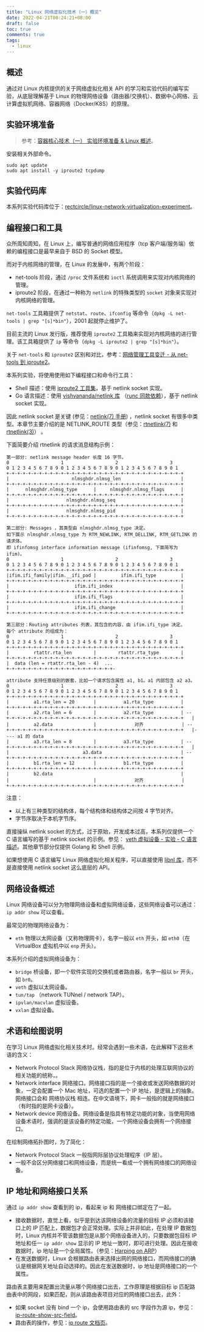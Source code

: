 ```yaml
---
title: "Linux 网络虚拟化技术（一）概览"
date: 2022-04-21T00:24:21+08:00
draft: false
toc: true
comments: true
tags:
  - linux
---
```


## 概述

通过对 Linux 内核提供的关于网络虚拟化相关 API 的学习和实验代码的编写实验，从底层理解基于 Linux 的物理网络设备（路由器/交换机）、数据中心网络、云计算虚拟机网络、容器网络（Docker/K8S）的原理。

## 实验环境准备

> 参考：[容器核心技术（一） 实验环境准备 & Linux 概述](/posts/container-core-tech-1-experiment-preparation-and-linux-base/#实验环境准备)。

安装相关外部命令。

```
sudo apt update
sudo apt install -y iproute2 tcpdump
```

## 实验代码库

本系列实验代码库位于：[rectcircle/linux-network-virtualization-experiment](https://github.com/rectcircle/linux-network-virtualization-experiment)。

## 编程接口和工具

众所周知周知，在 Linux 上，编写普通的网络应用程序（tcp 客户端/服务端）依赖的编程接口是最早来自于 BSD 的 Socket 模型。

而对于内核网络的管理，在 Linux 的发展中，有两个阶段：

* net-tools 阶段，通过 `/proc` 文件系统和 `ioctl` 系统调用来实现对内核网络的管理。
* iproute2 阶段，在通过一种称为 `netlink` 的特殊类型的 `socket` 对象来实现对内核网络的管理。

`net-tools` 工具箱提供了 `netstat`、`route`、`ifconfig` 等命令（`dpkg -L net-tools | grep "[s]*bin"`），2001 起就停止维护了。

目前主流的 Linux 发行版，推荐使用 `iproute2` 工具箱来实现对内核网络的进行管理。该工具箱提供了 `ip` 等命令（`dpkg -L iproute2 | grep "[s]*bin"`）。

关于 `net-tools` 和 `iproute2` 区别和对比，参考：[网络管理工具变迁 - 从 net-tools 到 iproute2](http://www.jiatcool.com/?p=762)。

本系列实验，将使用使用如下编程接口和命令行工具：

* Shell 描述：使用 [iproute2 工具集](https://github.com/shemminger/iproute2)，基于 netlink socket 实现。
* Go 语言描述：使用 [vishvananda/netlink 库](https://github.com/vishvananda/netlink) （[runc 同款依赖](https://github.com/opencontainers/runc/blob/main/go.mod#L21)），基于 netlink socket 实现。

因此 netlink socket 是关键 (参见：[netlink(7) 手册](https://man7.org/linux/man-pages/man7/netlink.7.html)) ，netlink socket 有很多中类型。本章节主要介绍的是 NETLINK_ROUTE 类型（参见：[rtnetlink(7)](https://man7.org/linux/man-pages/man7/rtnetlink.7.html) 和 [rtnetlink(3)](https://man7.org/linux/man-pages/man3/rtnetlink.3.html)） 。

下面简要介绍 rtnetlink 的请求消息结构示例：

```
第一部分: netlink message header 长度 16 字节。
0                   1                   2                   3
0 1 2 3 4 5 6 7 8 9 0 1 2 3 4 5 6 7 8 9 0 1 2 3 4 5 6 7 8 9 0 1
+-+-+-+-+-+-+-+-+-+-+-+-+-+-+-+-+-+-+-+-+-+-+-+-+-+-+-+-+-+-+-+-+ 
|                       nlmsghdr.nlmsg_len                      |
+-+-+-+-+-+-+-+-+-+-+-+-+-+-+-+-+-+-+-+-+-+-+-+-+-+-+-+-+-+-+-+-+
|      nlmsghdr.nlmsg_type      |     nlmsghdr.nlmsg_flags      |
+-+-+-+-+-+-+-+-+-+-+-+-+-+-+-+-+-+-+-+-+-+-+-+-+-+-+-+-+-+-+-+-+
|                     nlmsghdr.nlmsg_seq                        |
+-+-+-+-+-+-+-+-+-+-+-+-+-+-+-+-+-+-+-+-+-+-+-+-+-+-+-+-+-+-+-+-+
|                     nlmsghdr.nlmsg_pid                        |
+-+-+-+-+-+-+-+-+-+-+-+-+-+-+-+-+-+-+-+-+-+-+-+-+-+-+-+-+-+-+-+-+

第二部分: Messages ，其类型由 nlmsghdr.nlmsg_type 决定。
如下展示 nlmsghdr.nlmsg_type 为 RTM_NEWLINK, RTM_DELLINK, RTM_GETLINK 的请求体。
即 ifinfomsg interface information message (ifinfomsg, 下面简写为 ifim)。
0                   1                   2                   3
0 1 2 3 4 5 6 7 8 9 0 1 2 3 4 5 6 7 8 9 0 1 2 3 4 5 6 7 8 9 0 1
+-+-+-+-+-+-+-+-+-+-+-+-+-+-+-+-+-+-+-+-+-+-+-+-+-+-+-+-+-+-+-+-+ 
|ifim.ifi_family|ifim.__ifi_pad |         ifim.ifi_type         |
+-+-+-+-+-+-+-+-+-+-+-+-+-+-+-+-+-+-+-+-+-+-+-+-+-+-+-+-+-+-+-+-+
|                        ifim.ifi_index                         |
+-+-+-+-+-+-+-+-+-+-+-+-+-+-+-+-+-+-+-+-+-+-+-+-+-+-+-+-+-+-+-+-+
|                        ifim.ifi_flags                         |
+-+-+-+-+-+-+-+-+-+-+-+-+-+-+-+-+-+-+-+-+-+-+-+-+-+-+-+-+-+-+-+-+
|                        ifim.ifi_change                        |
+-+-+-+-+-+-+-+-+-+-+-+-+-+-+-+-+-+-+-+-+-+-+-+-+-+-+-+-+-+-+-+-+

第三部分：Routing attributes 列表，其包含的内容，由 ifim.ifi_type 决定。
每个 attribute 的组成为：
0                   1                   2                   3
0 1 2 3 4 5 6 7 8 9 0 1 2 3 4 5 6 7 8 9 0 1 2 3 4 5 6 7 8 9 0 1
+-+-+-+-+-+-+-+-+-+-+-+-+-+-+-+-+-+-+-+-+-+-+-+-+-+-+-+-+-+-+-+-+ 
|         rtattr.rta_len        |        rtattr.rta_type        |
+-+-+-+-+-+-+-+-+-+-+-+-+-+-+-+-+-+-+-+-+-+-+-+-+-+-+-+-+-+-+-+-+
|  data (len = rtattr.rta_len - 4)  ...
+-+-+-+-+-+-+-+-+-+-+-+-+-+-+-+-+-+-+-+-

attribute 支持任意级别的嵌套，比如一个请求包含属性 a1, b1。a1 内部包含 a2 a3。
0                   1                   2                   3
0 1 2 3 4 5 6 7 8 9 0 1 2 3 4 5 6 7 8 9 0 1 2 3 4 5 6 7 8 9 0 1
+-+-+-+-+-+-+-+-+-+-+-+-+-+-+-+-+-+-+-+-+-+-+-+-+-+-+-+-+-+-+-+-+ 
|         a1.rta_len = 20       |          a1.rta_type          |
+-+-+-+-+-+-+-+-+-+-+-+-+-+-+-+-+-+-+-+-+-+-+-+-+-+-+-+-+-+-+-+-+
|         a2.rta_len = 6        |          a2.rta_type          | --
+-+-+-+-+-+-+-+-+-+-+-+-+-+-+-+-+-+-+-+-+-+-+-+-+-+-+-+-+-+-+-+-+   |
|         a2.data               |              对齐              | --
+-+-+-+-+-+-+-+-+-+-+-+-+-+-+-+-+-+-+-+-+-+-+-+-+-+-+-+-+-+-+-+-+   |---- a1 的 data
|         a3.rta_len = 8        |          a3.rta_type          | --
+-+-+-+-+-+-+-+-+-+-+-+-+-+-+-+-+-+-+-+-+-+-+-+-+-+-+-+-+-+-+-+-+   |
|                           a3.data                             | --
+-+-+-+-+-+-+-+-+-+-+-+-+-+-+-+-+-+-+-+-+-+-+-+-+-+-+-+-+-+-+-+-+
|         b1.rta_len = 12       |          b1.rta_type          |
+-+-+-+-+-+-+-+-+-+-+-+-+-+-+-+-+-+-+-+-+-+-+-+-+-+-+-+-+-+-+-+-+
|         b2.data                                               |
|                               |              对齐              |
+-+-+-+-+-+-+-+-+-+-+-+-+-+-+-+-+-+-+-+-+-+-+-+-+-+-+-+-+-+-+-+-+
```

注意：

* 以上有三种类型的结构体，每个结构体和结构体之间按 4 字节对齐。
* 字节序取决于本机字节序。

直接操纵 netlink socket 的方式，过于原始，开发成本过高，本系列仅提供一个 C 语言编写的基于 netlink socket 的示例。参见： [veth 虚拟设备 - 实验 - C 语言描述](/posts/linux-net-virual-02-veth/#c-语言描述调用-netlink)。其他章节部分仅提供 Golang 和 Shell 示例。

如果想使用 C 语言编写 Linux 网络虚拟化相关程序，可以直接使用 [libnl 库](https://www.infradead.org/~tgr/libnl/)，而不是直接使用 netlink socket 这么底层的 API。

## 网络设备概述

Linux 网络设备可以分为物理网络设备和虚拟网络设备，这些网络设备可以通过：`ip addr show` 可以查看。

最常见的物理网络设备为：

* `eth` 物理以太网设备（又称物理网卡），名字一般以 `eth` 开头，如 `eth0`（在 VirtualBox 虚拟机中以 `enp` 开头）。

本系列介绍的虚拟网络设备为：

* `bridge` 桥设备，即一个软件实现的交换机或者路由器，名字一般以 `br` 开头，如 `br0`。
* `veth` 虚拟以太网设备。
* `tun/tap` （network TUNnel / network TAP）。
* `ipvlan/macvlan` 虚拟设备。
* `vxlan` 虚拟设备。

## 术语和绘图说明

在学习 Linux 网络虚拟化相关技术时。经常会遇到一些术语，在此解释下这些术语的含义：

* Network Protocol Stack 网络协议栈，指的是位于内核的处理互联网协议的相关功能的统称，。
* Network interface 网络接口。网络接口指的是一个接收或发送网络数据的对象，一定会配置一个 Mac 地址，可选的配置一个 IP 地址，是逻辑上的抽象。网络接口会和 网络协议栈 相连。在中文语境下，网卡一般指的就是网络接口（有时指的是网卡设备）。
* Network device 网络设备。网络设备是指具有特定功能的对象，当使用网络设备术语时，强调的是该设备的特定功能，一个网络设备会拥有一个网络接口。

在绘制网络拓扑图时，为了简化：

* Network Protocol Stack 一般指网际层协议处理程序（IP 层）。
* 一般不会区分网络接口和网络设备，而是统一看成一个拥有网络接口的网络设备。

<!-- ## 路由表、arp 表和 fdb

TODO 添加，查看这几个表对应查看命令以及简述

* 这几张表如何维护的
* 这个几个表在 IP 通讯过程中的过程作用 -->

## IP 地址和网络接口关系

通过 `ip addr show` 查看到的 ip，看起来 ip 和 网络接口绑定在了一起。

* 接收数据时，直觉上看，似乎是到达该网络设备的流量的目标 IP 必须和该接口上的 IP 匹配上，数据包才会正常处理。实际上并非如此，在处理 IP 数据包时，Linux 内核并不管该数据包是从那个网络设备进入的，只要数据包目标 IP 地址和任一 `ip addr show` 显示的 IP 地址一致时，即可进行处理。因此在接收数据时，ip 地址是一个全局属性。（参见：[Harping on ARP](https://lwn.net/Articles/45373/)）
* 在发送数据时，Linux 会根据路由表来选择出网的网络接口，而网络接口的确认是根据网关地址自动选择的。因此在发送数据时，ip 地址是网络接口的一个属性。

路由表主要用来配置出流量从哪个网络接口出去，工作原理是根据目标 ip 匹配路由表中的网段，如果匹配，则从该路由表项目对应的网络接口出去，此外：

* 如果 socket 没有 bind 一个 ip，会使用路由表的 src 字段作为源 ip，参见：[ip-route-show-src-field](https://serverfault.com/questions/451601/ip-route-show-src-field)。
* 路由表的操作，参见：[ip route 文档页](http://linux-ip.net/html/tools-ip-route.html)。
